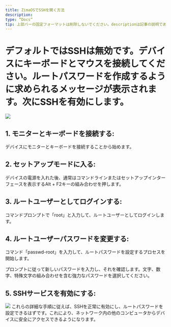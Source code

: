 ```yaml
---
title: ZimaOSでSSHを開く方法
description:
type: “Docs”
tip: 上部バーの固定フォーマットは削除しないでください。descriptionは記事の説明であり、入力しない場合は内容の最初の段落を切り取ります。
---
```

# デフォルトではSSHは無効です。デバイスにキーボードとマウスを接続してください。ルートパスワードを作成するように求められるメッセージが表示されます。次にSSHを有効にします。
![](https://manage.icewhale.io/api/static/docs/1722492895687_image.png)
## 1. モニターとキーボードを接続する:
デバイスにモニターとキーボードを接続することから始めます。
## 2. セットアップモードに入る:
デバイスの電源を入れた後、通常はコマンドラインまたはセットアップインターフェースを表示するAlt + F2キーの組み合わせを押します。
## 3. ルートユーザーとしてログインする:
コマンドプロンプトで「root」と入力して、ルートユーザーとしてログインします。
## 4. ルートユーザーパスワードを変更する:
コマンド「passwd-root」を入力して、ルートパスワードを設定するプロセスを開始します。

プロンプトに従って新しいパスワードを入力し、それを確認します。文字、数字、特殊文字の組み合わせを含む強力なパスワードを選択してください。
## 5. SSHサービスを有効にする:
![](https://manage.icewhale.io/api/static/docs/1722493052627_image.png)
これらの詳細な手順に従えば、SSHを正常に有効にし、ルートパスワードを設定できるはずです。これにより、ネットワーク内の他のコンピュータからデバイスに安全にアクセスできるようになります。